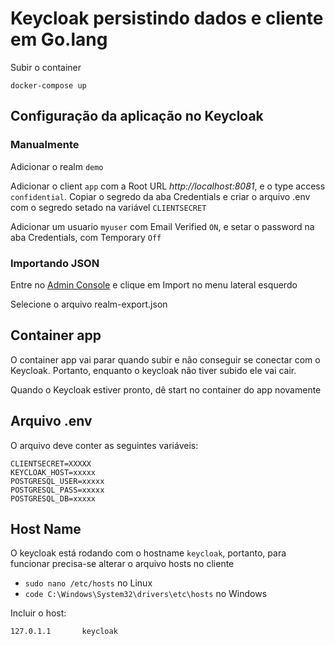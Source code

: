# Keycloak persistindo dados e cliente em Go.lang

Subir o container

`docker-compose up`

## Configuração da aplicação no Keycloak

### Manualmente

Adicionar o realm `demo`

Adicionar o client `app` com a Root URL *http://localhost:8081*, e o type access `confidential`. Copiar o segredo da aba Credentials e criar o arquivo .env com o segredo setado na variável `CLIENTSECRET`

Adicionar um usuario `myuser` com Email Verified `ON`, e setar o password na aba Credentials, com Temporary `Off`

### Importando JSON

Entre no [Admin Console](http://keycloak:8080/admin/) e clique em Import no menu lateral esquerdo

Selecione o arquivo realm-export.json

## Container app

O container app vai parar quando subir e não conseguir se conectar com o Keycloak. Portanto, enquanto o keycloak não tiver subido ele vai cair.

Quando o Keycloak estiver pronto, dê start no container do app novamente

## Arquivo .env

O arquivo deve conter as seguintes variáveis:

```
CLIENTSECRET=XXXXX
KEYCLOAK_HOST=xxxxx
POSTGRESQL_USER=xxxxx
POSTGRESQL_PASS=xxxxx
POSTGRESQL_DB=xxxxx
```

## Host Name

O keycloak está rodando com o hostname `keycloak`, portanto, para funcionar precisa-se alterar o arquivo hosts no cliente
- `sudo nano /etc/hosts` no Linux
- `code C:\Windows\System32\drivers\etc\hosts` no Windows

Incluir o host:

```
127.0.1.1       keycloak
```